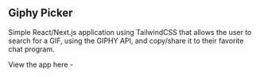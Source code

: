 ## Giphy Picker

Simple React/Next.js application using TailwindCSS that allows the user to search for a GIF, using the GIPHY API, and copy/share it to their favorite chat program.

View the app here - 